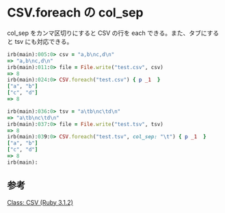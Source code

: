 # CSV.foreach の col_sep

col_sep をカンマ区切りにすると CSV の行を each できる。また、タブにすると tsv にも対応できる。

```ruby
irb(main):005:0> csv = "a,b\nc,d\n"
=> "a,b\nc,d\n"
irb(main):011:0> file = File.write("test.csv", csv)
=> 8
irb(main):024:0> CSV.foreach("test.csv") { p _1  }
["a", "b"]
["c", "d"]
=> 8

irb(main):036:0> tsv = "a\tb\nc\td\n"
=> "a\tb\nc\td\n"
irb(main):037:0> file = File.write("test.tsv", tsv)
=> 8
irb(main):039:0> CSV.foreach("test.tsv", col_sep: "\t") { p _1  }
["a", "b"]
["c", "d"]
=> 8
irb(main):
```

## 参考

[Class: CSV \(Ruby 3\.1\.2\)](https://ruby-doc.org/stdlib-3.1.2/libdoc/csv/rdoc/CSV.html#method-c-foreach)
